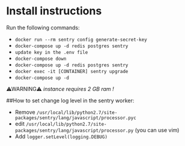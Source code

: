 Install instructions
====================
Run the following commands:

- `docker run --rm sentry config generate-secret-key`
- `docker-compose up -d redis postgres sentry`
- `update key in the .env file`
- `docker-compose down`
- `docker-compose up -d redis postgres sentry`
- `docker exec -it [CONTAINER] sentry upgrade`
- `docker-compose up -d`


⚠WARNING⚠ *instance requires 2 GB ram !*

##How to set change log level in the sentry worker:

- Remove  `/usr/local/lib/python2.7/site-packages/sentry/lang/javascript/processor.pyc`
- edit `/usr/local/lib/python2.7/site-packages/sentry/lang/javascript/processor.py` (you can use vim)
- Add `logger.setLevel(logging.DEBUG)`
